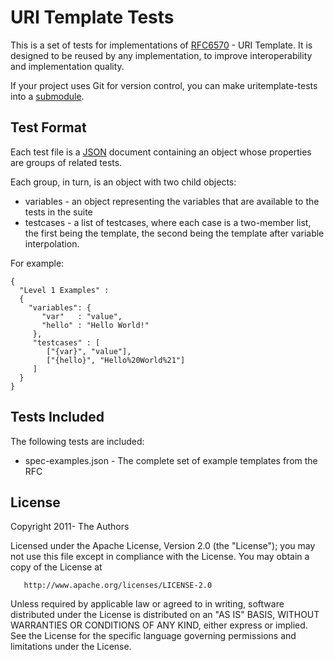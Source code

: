 
URI Template Tests
==================

This is a set of tests for implementations of
[RFC6570](http://tools.ietf.org/html/rfc6570) - URI Template. It is designed
to be reused by any implementation, to improve interoperability and
implementation quality.

If your project uses Git for version control, you can make uritemplate-tests into a [submodule](http://help.github.com/submodules/).

Test Format
-----------

Each test file is a [JSON](http://tools.ietf.org/html/RFC6627) document
containing an object whose properties are groups of related tests.

Each group, in turn, is an object with two child objects:

* variables - an object representing the variables that are available to the tests in the suite
* testcases - a list of testcases, where each case is a two-member list, the first being the template, the second being the template after variable interpolation.

For example:

    {
      "Level 1 Examples" : 
      {
        "variables": {
           "var"   : "value",
           "hello" : "Hello World!"
         },
         "testcases" : [
            ["{var}", "value"],
            ["{hello}", "Hello%20World%21"]
         ]
      }
    }


Tests Included
--------------

The following tests are included:

* spec-examples.json - The complete set of example templates from the RFC


License
-------

   Copyright 2011- The Authors

   Licensed under the Apache License, Version 2.0 (the "License");
   you may not use this file except in compliance with the License.
   You may obtain a copy of the License at

       http://www.apache.org/licenses/LICENSE-2.0

   Unless required by applicable law or agreed to in writing, software
   distributed under the License is distributed on an "AS IS" BASIS,
   WITHOUT WARRANTIES OR CONDITIONS OF ANY KIND, either express or implied.
   See the License for the specific language governing permissions and
   limitations under the License.

